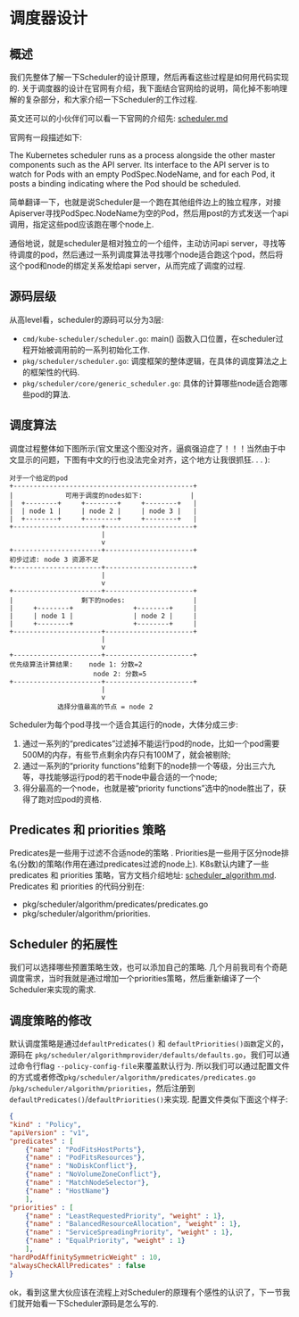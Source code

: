 # 调度器设计

<!-- toc -->

## 概述

我们先整体了解一下Scheduler的设计原理，然后再看这些过程是如何用代码实现的. 关于调度器的设计在官网有介绍，我下面结合官网给的说明，简化掉不影响理解的复杂部分，和大家介绍一下Scheduler的工作过程. 

英文还可以的小伙伴们可以看一下官网的介绍先: [scheduler.md](https://github.com/kubernetes/community/blob/master/contributors/devel/sig-scheduling/scheduler.md)

官网有一段描述如下: 

The Kubernetes scheduler runs as a process alongside the other master components such as the API server. Its interface to the API server is to watch for Pods with an empty PodSpec.NodeName, and for each Pod, it posts a binding indicating where the Pod should be scheduled.

简单翻译一下，也就是说Scheduler是一个跑在其他组件边上的独立程序，对接Apiserver寻找PodSpec.NodeName为空的Pod，然后用post的方式发送一个api调用，指定这些pod应该跑在哪个node上. 

通俗地说，就是scheduler是相对独立的一个组件，主动访问api server，寻找等待调度的pod，然后通过一系列调度算法寻找哪个node适合跑这个pod，然后将这个pod和node的绑定关系发给api server，从而完成了调度的过程. 

## 源码层级

从高level看，scheduler的源码可以分为3层: 

- `cmd/kube-scheduler/scheduler.go`: main() 函数入口位置，在scheduler过程开始被调用前的一系列初始化工作. 
- `pkg/scheduler/scheduler.go`: 调度框架的整体逻辑，在具体的调度算法之上的框架性的代码. 
- `pkg/scheduler/core/generic_scheduler.go`: 具体的计算哪些node适合跑哪些pod的算法. 

## 调度算法

调度过程整体如下图所示(官文里这个图没对齐，逼疯强迫症了！！！当然由于中文显示的问题，下图有中文的行也没法完全对齐，这个地方让我很抓狂. . . ): 

```shell
对于一个给定的pod
+---------------------------------------------+
|             可用于调度的nodes如下:            |
|  +--------+     +--------+     +--------+   |
|  | node 1 |     | node 2 |     | node 3 |   |
|  +--------+     +--------+     +--------+   |
+----------------------+----------------------+
                       |
                       v
+----------------------+----------------------+
初步过滤: node 3 资源不足
+----------------------+----------------------+
                       |
                       v
+----------------------+----------------------+
|                 剩下的nodes:                 |
|     +--------+               +--------+     |
|     | node 1 |               | node 2 |     |
|     +--------+               +--------+     |
+----------------------+----------------------+
                       |
                       v
+----------------------+----------------------+
优先级算法计算结果:    node 1: 分数=2
                     node 2: 分数=5
+----------------------+----------------------+
                       |
                       v
            选择分值最高的节点 = node 2
```
Scheduler为每个pod寻找一个适合其运行的node，大体分成三步: 

1. 通过一系列的“predicates”过滤掉不能运行pod的node，比如一个pod需要500M的内存，有些节点剩余内存只有100M了，就会被剔除; 
2. 通过一系列的“priority functions”给剩下的node排一个等级，分出三六九等，寻找能够运行pod的若干node中最合适的一个node; 
3. 得分最高的一个node，也就是被“priority functions”选中的node胜出了，获得了跑对应pod的资格. 

## Predicates 和 priorities 策略

Predicates是一些用于过滤不合适node的策略 . Priorities是一些用于区分node排名(分数)的策略(作用在通过predicates过滤的node上). K8s默认内建了一些predicates 和 priorities 策略，官方文档介绍地址:  [scheduler_algorithm.md](https://github.com/kubernetes/community/blob/master/contributors/devel/sig-scheduling/scheduler_algorithm.md). Predicates 和 priorities 的代码分别在: 

- pkg/scheduler/algorithm/predicates/predicates.go
- pkg/scheduler/algorithm/priorities.

## Scheduler 的拓展性

我们可以选择哪些预置策略生效，也可以添加自己的策略. 几个月前我司有个奇葩调度需求，当时我就是通过增加一个priorities策略，然后重新编译了一个Scheduler来实现的需求. 

## 调度策略的修改

默认调度策略是通过`defaultPredicates()` 和 `defaultPriorities()函数`定义的，源码在 `pkg/scheduler/algorithmprovider/defaults/defaults.go`，我们可以通过命令行flag `--policy-config-file`来覆盖默认行为. 所以我们可以通过配置文件的方式或者修改`pkg/scheduler/algorithm/predicates/predicates.go` /`pkg/scheduler/algorithm/priorities`，然后注册到`defaultPredicates()`/`defaultPriorities()`来实现. 配置文件类似下面这个样子: 

```json
{
"kind" : "Policy",
"apiVersion" : "v1",
"predicates" : [
	{"name" : "PodFitsHostPorts"},
	{"name" : "PodFitsResources"},
	{"name" : "NoDiskConflict"},
	{"name" : "NoVolumeZoneConflict"},
	{"name" : "MatchNodeSelector"},
	{"name" : "HostName"}
	],
"priorities" : [
	{"name" : "LeastRequestedPriority", "weight" : 1},
	{"name" : "BalancedResourceAllocation", "weight" : 1},
	{"name" : "ServiceSpreadingPriority", "weight" : 1},
	{"name" : "EqualPriority", "weight" : 1}
	],
"hardPodAffinitySymmetricWeight" : 10,
"alwaysCheckAllPredicates" : false
}
```

ok，看到这里大伙应该在流程上对Scheduler的原理有个感性的认识了，下一节我们就开始看一下Scheduler源码是怎么写的. 